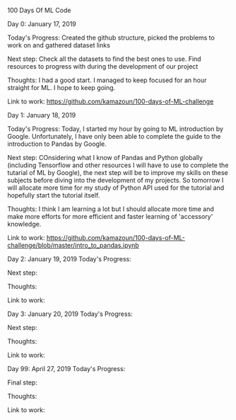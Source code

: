 100 Days Of ML Code


Day 0: January 17, 2019

Today's Progress: Created the github structure, picked the problems to work on and gathered dataset links

Next step: Check all the datasets to find the best ones to use. Find resources to progress with during the development of our project

Thoughts: I had a good start. I managed to keep focused for an hour straight for ML. I hope to keep going.

Link to work: https://github.com/kamazoun/100-days-of-ML-challenge




Day 1: January 18, 2019

Today's Progress: Today, I started my hour by going to ML introduction by Google. Unfortunately, I have only been able to complete the guide to the introduction to Pandas by Google.

Next step: COnsidering what I know of Pandas and Python globally (including Tensorflow and other resources I will have to use to complete the tutarial of ML by Google), the next step will be to improve my skills on these subjects before diving into the development of my projects. So tomorrow I will allocate more time for my study of Python API used for the tutorial and hopefully start the tutorial itself.

Thoughts: I think I am learning a lot but I should allocate more time and make more efforts for more efficient and faster learning of 'accessory' knowledge.

Link to work: https://github.com/kamazoun/100-days-of-ML-challenge/blob/master/intro_to_pandas.ipynb




Day 2: January 19, 2019
Today's Progress: 

Next step: 

Thoughts: 

Link to work: 




Day 3: January 20, 2019
Today's Progress: 

Next step: 

Thoughts: 

Link to work: 




Day 99: April 27, 2019
Today's Progress: 

Final step: 

Thoughts: 

Link to work: 
